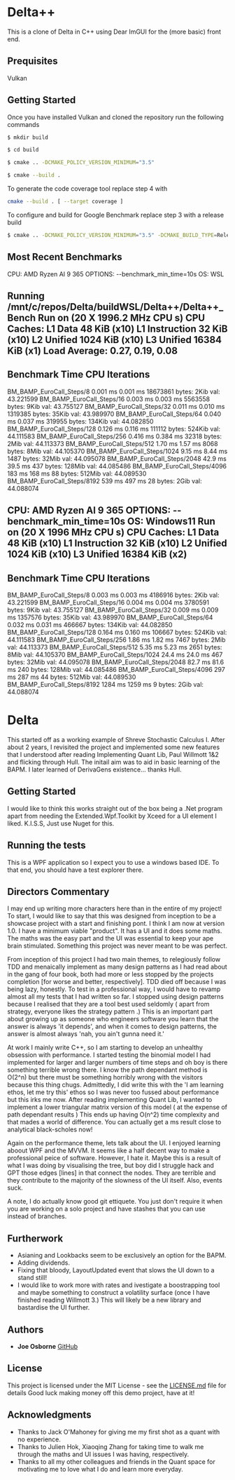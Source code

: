 # Delta++

This is a clone of Delta in C++ using Dear ImGUI for the (more basic) front end.

## Prequisites

Vulkan

## Getting Started

Once you have installed Vulkan and cloned the repository run the following commands

```bash
$ mkdir build
```
```bash
$ cd build
```
```bash
$ cmake .. -DCMAKE_POLICY_VERSION_MINIMUM="3.5"
```
```bash
$ cmake --build . 
```

To generate the code coverage tool replace step 4 with
```bash
cmake --build . [ --target coverage ]
```

To configure and build for Google Benchmark replace step 3 with a release build
```bash
$ cmake .. -DCMAKE_POLICY_VERSION_MINIMUM="3.5" -DCMAKE_BUILD_TYPE=Release
```

## Most Recent Benchmarks

CPU: AMD Ryzen AI 9 365 
OPTIONS: --benchmark_min_time=10s
OS: WSL

Running /mnt/c/repos/Delta/buildWSL/Delta++/Delta++_Bench
Run on (20 X 1996.2 MHz CPU s)
CPU Caches:
  L1 Data 48 KiB (x10)
  L1 Instruction 32 KiB (x10)
  L2 Unified 1024 KiB (x10)
  L3 Unified 16384 KiB (x1)
Load Average: 0.27, 0.19, 0.08
----------------------------------------------------------------------
Benchmark                            Time             CPU   Iterations
----------------------------------------------------------------------
BM_BAMP_EuroCall_Steps/8         0.001 ms        0.001 ms     18673861 bytes: 2Kib       val: 43.221599
BM_BAMP_EuroCall_Steps/16        0.003 ms        0.003 ms      5563558 bytes: 9Kib       val: 43.755127
BM_BAMP_EuroCall_Steps/32        0.011 ms        0.010 ms      1319385 bytes: 35Kib      val: 43.989970
BM_BAMP_EuroCall_Steps/64        0.040 ms        0.037 ms       319955 bytes: 134Kib     val: 44.082850
BM_BAMP_EuroCall_Steps/128       0.126 ms        0.116 ms       111112 bytes: 524Kib     val: 44.111583
BM_BAMP_EuroCall_Steps/256       0.416 ms        0.384 ms        32318 bytes: 2Mib       val: 44.113373
BM_BAMP_EuroCall_Steps/512        1.70 ms         1.57 ms         8068 bytes: 8Mib       val: 44.105370
BM_BAMP_EuroCall_Steps/1024       9.15 ms         8.44 ms         1487 bytes: 32Mib      val: 44.095078
BM_BAMP_EuroCall_Steps/2048       42.9 ms         39.5 ms          437 bytes: 128Mib     val: 44.085486
BM_BAMP_EuroCall_Steps/4096        183 ms          168 ms           88 bytes: 512Mib     val: 44.089530
BM_BAMP_EuroCall_Steps/8192        539 ms          497 ms           28 bytes: 2Gib       val: 44.088074

CPU: AMD Ryzen AI 9 365 
OPTIONS: --benchmark_min_time=10s
OS: Windows11
Run on (20 X 1996 MHz CPU s)
CPU Caches:
  L1 Data 48 KiB (x10)
  L1 Instruction 32 KiB (x10)
  L2 Unified 1024 KiB (x10)
  L3 Unified 16384 KiB (x2)
----------------------------------------------------------------------
Benchmark                            Time             CPU   Iterations
----------------------------------------------------------------------
BM_BAMP_EuroCall_Steps/8         0.003 ms        0.003 ms      4186916 bytes: 2Kib       val: 43.221599
BM_BAMP_EuroCall_Steps/16        0.004 ms        0.004 ms      3780591 bytes: 9Kib       val: 43.755127
BM_BAMP_EuroCall_Steps/32        0.009 ms        0.009 ms      1357576 bytes: 35Kib      val: 43.989970
BM_BAMP_EuroCall_Steps/64        0.032 ms        0.031 ms       466667 bytes: 134Kib     val: 44.082850
BM_BAMP_EuroCall_Steps/128       0.164 ms        0.160 ms       106667 bytes: 524Kib     val: 44.111583
BM_BAMP_EuroCall_Steps/256        1.86 ms         1.82 ms         7467 bytes: 2Mib       val: 44.113373
BM_BAMP_EuroCall_Steps/512        5.35 ms         5.23 ms         2651 bytes: 8Mib       val: 44.105370
BM_BAMP_EuroCall_Steps/1024       24.4 ms         24.0 ms          467 bytes: 32Mib      val: 44.095078
BM_BAMP_EuroCall_Steps/2048       82.7 ms         81.6 ms          240 bytes: 128Mib     val: 44.085486
BM_BAMP_EuroCall_Steps/4096        297 ms          287 ms           44 bytes: 512Mib     val: 44.089530
BM_BAMP_EuroCall_Steps/8192       1284 ms         1259 ms            9 bytes: 2Gib       val: 44.088074

# Delta

This started off as a working example of Shreve Stochastic Calculus I. After about 2 years, I revisited the project and implemented some new features that I understood after reading Implementing Quant Lib, Paul Willmott 1&2 and flicking through Hull. The initail aim was to aid in basic learning of the BAPM. I later learned of DerivaGens existence... thanks Hull.

## Getting Started

I would like to think this works straight out of the box being a .Net program apart from needing the Extended.Wpf.Toolkit by Xceed for a UI element I liked. K.I.S.S, Just use Nuget for this.

## Running the tests

This is a WPF application so I expect you to use a windows based IDE. To that end, you should have a test explorer there.

## Directors Commentary

I may end up writing more characters here than in the entire of my project!
To start, I would like to say that this was designed from inception to be a showcase project with a start and finishing pont. I think I am now at version 1.0. I have a minimum viable "product". It has a UI and it does some maths. The maths was the easy part and the UI was essential to keep your ape brain stimulated. Something this project was never meant to be was perfect.

From inception of this project I had two main themes, to relegiously follow TDD and menaically implement as many design patterns as I had read about in the gang of four book, both had more or less stopped by the projects completion [for worse and better, respectively]. TDD died off because I was being lazy, honestly. To test in a professional way, I would have to revamp almost all my tests that I had written so far. I stopped using design patterns because I realised that they are a tool best used seldomly ( apart from strategy, everyone likes the strategy pattern .) This is an important part about growing up as someone who engineers software you learn that the answer is always 'it depends', and when it comes to design patterns, the answer is almost always 'nah, you ain't gunna need it.'

At work I mainly write C++, so I am starting to develop an unhealthy obsession with performance. I started testing the binomial model I had implemented for larger and larger numbers of time steps and oh boy is there something terrible wrong there. I know the path dependant method is O(2^n) but there must be something horribly wrong with the visitors because this thing chugs. Admittedly, I did write this with the 'I am learning ethos, let me try this' ethos so I was never too fussed about performance but this irks me now. After reading implementing Quant Lib, I wanted to implement a lower triangular matrix version of this model ( at the expense of path dependant results ) This ends up having O(n^2) time complexity and that mades a world of difference. You can actually get a ms result close to analytical black-scholes now!

Again on the performance theme, lets talk about the UI. I enjoyed learning aboout WPF and the MVVM. It seems like a half decent way to make a professional peice of software. However, I hate it. Maybe this is a result of what I was doing by visualising the tree, but boy did I struggle hack and GPT those edges [lines] in that connect the nodes. They are terrible and they contribute to the majority of the slowness of the UI itself. Also, events suck.

A note, I do actually know good git ettiquete. You just don't require it when you are working on a solo project and have stashes that you can use instead of branches.

## Furtherwork

- Asianing and Lookbacks seem to be exclusively an option for the BAPM.
- Adding dividends.
- Fixing that bloody, LayoutUpdated event that slows the UI down to a stand still!
- I would like to work more with rates and ivestigate a boostrapping tool and maybe something to construct a volatility surface (once I have finished reading Willmott 3.) This will likely be a new library and bastardise the UI further.

## Authors

* **Joe Osborne** [GitHub](https://github.com/JoesUsername98)

## License

This project is licensed under the MIT License - see the [LICENSE.md](LICENSE.md) file for details
Good luck making money off this demo project, have at it!

## Acknowledgments

* Thanks to Jack O'Mahoney for giving me my first shot as a quant with no experience.
* Thanks to Julien Hok, Xiaoqing Zhang for taking time to walk me through the maths and UI issues I was having, respectively.
* Thanks to all my other colleagues and friends in the Quant space for motivating me to love what I do and learn more everyday.
